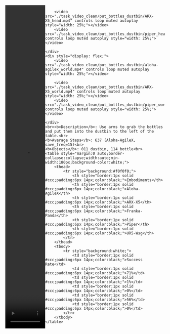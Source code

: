 <!DOCTYPE html>
<html lang="en">
<body>
    <div style="display: flex;">
        <video src="./task_video_clean/put_bottles_dustbin/aloha-agilex_head.mp4" controls loop muted autoplay style="width: 25%;"></video>
        
        <video src="./task_video_clean/put_bottles_dustbin/ARX-X5_head.mp4" controls loop muted autoplay style="width: 25%;"></video>
        <video src="./task_video_clean/put_bottles_dustbin/piper_head.mp4" controls loop muted autoplay style="width: 25%;"></video>
        
    </div>
    <div style="display: flex;">
        <video src="./task_video_clean/put_bottles_dustbin/aloha-agilex_world.mp4" controls loop muted autoplay style="width: 25%;"></video>
        
        <video src="./task_video_clean/put_bottles_dustbin/ARX-X5_world.mp4" controls loop muted autoplay style="width: 25%;"></video>
        <video src="./task_video_clean/put_bottles_dustbin/piper_world.mp4" controls loop muted autoplay style="width: 25%;"></video>
        
    </div>
    <br><b>Description</b>: Use arms to grab the bottles and put them into the dustbin to the left of the table.<br>
    <b>Average Steps</b>: 637 (Aloha-AgileX, save_freq=15)<br>
    <b>Objects</b>: 011_dustbin, 114_bottle<br>
    <table style="margin:0 auto;border-collapse:collapse;width:auto;min-width:180px;background-color:white;">
        <thead>
            <tr style="background:#f0f0f0;">
                <th style="border:1px solid #ccc;padding:6px 14px;color:black;">Embodiments</th>
                <th style="border:1px solid #ccc;padding:6px 14px;color:black;">Aloha-AgileX</th>
                <th style="border:1px solid #ccc;padding:6px 14px;color:black;">ARX-X5</th>
                <th style="border:1px solid #ccc;padding:6px 14px;color:black;">Franka-Panda</th>
                <th style="border:1px solid #ccc;padding:6px 14px;color:black;">Piper</th>
                <th style="border:1px solid #ccc;padding:6px 14px;color:black;">UR5-Wsg</th>
            </tr>
        </thead>
        <tbody>
            <tr style="background:white;">
                <td style="border:1px solid #ccc;padding:6px 14px;color:black;">Success Rate</td>
                <td style="border:1px solid #ccc;padding:6px 14px;color:black;">71%</td>
                <td style="border:1px solid #ccc;padding:6px 14px;color:black;">1%</td>
                <td style="border:1px solid #ccc;padding:6px 14px;color:black;">0%</td>
                <td style="border:1px solid #ccc;padding:6px 14px;color:black;">56%</td>
                <td style="border:1px solid #ccc;padding:6px 14px;color:black;">0%</td>
            </tr>
        </tbody>
    </table>
</body>
</html>
